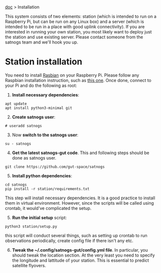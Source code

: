 [doc](../README.md) > Installation

This system consists of two elements: station (which is intended to run on a Raspberry Pi, but can be run on any Linux
box) and a server (which is intended to be run in a place with good uplink connectivity). If you are interested in
running your own station, you most likely want to deploy just the station and use existing server. Please contact
someone from the satnogs team and we'll hook you up.

# Station installation

You need to install [Rasbian](https://www.raspbian.org/) on your Raspberry Pi. Please follow any Raspbian installation
instruction, such as [this one](https://www.raspberrypi.org/documentation/installation/installing-images/). Once
done, connect to your Pi and do the following as root:

1. **Install necessary dependencies**:

```
apt update
apt install python3-minimal git
```

2. **Create satnogs user**:

```
# useradd satnogs
```

3. Now **switch to the satnogs user**:
```
su - satnogs
```

4. **Get the latest satnogs-gut code**. This and following steps should be done as satnogs user.

```
git clone https://github.com/gut-space/satnogs
```

5. **Install python dependencies**:

```
cd satnogs
pip install -r station/requirements.txt
```

This step will install necessary dependencies. It is a good practice to install them in virtual environment. However,
since the scripts will be called using crontab, it would've complicated the setup.

5. **Run the initial setup** script:

```
python3 station/setup.py
```
this script will conduct several things, such as setting up crontab to run observations periodically, create config file if there isn't any etc.

6. **Tweak the ~/.config/satnogs-gut/config.yml file**. In particular, you should tweak the location section. At the very least you need to specify the longitude and lattitude of your station. This is essential to predict satellite flyovers.
